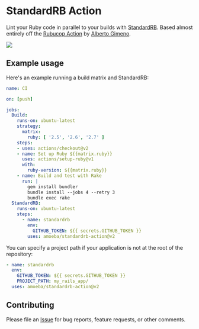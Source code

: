 # StandardRB Action

Lint your Ruby code in parallel to your builds with [StandardRB](https://github.com/testdouble/standard).
Based almost entirely off the [Rubucop Action](https://github.com/gimenete/rubocop-action) by [Alberto Gimeno](https://github.com/gimenete).

![](docs/images/screenshot.png)

## Example usage

Here's an example running a build matrix and StandardRB:

```yml
name: CI

on: [push]

jobs:
  Build:
    runs-on: ubuntu-latest
    strategy:
      matrix:
        ruby: [ '2.5', '2.6', '2.7' ]
    steps:
    - uses: actions/checkout@v2
    - name: Set up Ruby ${{matrix.ruby}}
      uses: actions/setup-ruby@v1
      with:
        ruby-version: ${{matrix.ruby}}
    - name: Build and test with Rake
      run: |
        gem install bundler
        bundle install --jobs 4 --retry 3
        bundle exec rake
  StandardRB:
    runs-on: ubuntu-latest
    steps:
      - name: standardrb
        env:
          GITHUB_TOKEN: ${{ secrets.GITHUB_TOKEN }}
        uses: amoeba/standardrb-action@v2
```

You can specify a project path if your application is not at the root of the
repository:

```yml
- name: standardrb
  env:
    GITHUB_TOKEN: ${{ secrets.GITHUB_TOKEN }}
    PROJECT_PATH: my_rails_app/
  uses: amoeba/standardrb-action@v2
```

## Contributing

Please file an [Issue](https://github.com/amoeba/standardrb-action) for bug reports, feature requests, or other comments.
